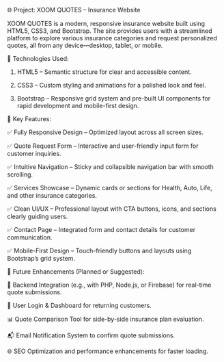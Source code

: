 
🌐 Project: XOOM QUOTES – Insurance Website

XOOM QUOTES is a modern, responsive insurance website built using HTML5, CSS3, and Bootstrap. The site provides users with a streamlined platform to explore various insurance categories and request personalized quotes, all from any device—desktop, tablet, or mobile.

🔧 Technologies Used:

1. HTML5 – Semantic structure for clear and accessible content.

2. CSS3 – Custom styling and animations for a polished look and feel.

3. Bootstrap – Responsive grid system and pre-built UI components for rapid development and mobile-first design.


📱 Key Features:

✅ Fully Responsive Design – Optimized layout across all screen sizes.

✅ Quote Request Form – Interactive and user-friendly input form for customer inquiries.

✅ Intuitive Navigation – Sticky and collapsible navigation bar with smooth scrolling.

✅ Services Showcase – Dynamic cards or sections for Health, Auto, Life, and other insurance categories.

✅ Clean UI/UX – Professional layout with CTA buttons, icons, and sections clearly guiding users.

✅ Contact Page – Integrated form and contact details for customer communication.

✅ Mobile-First Design – Touch-friendly buttons and layouts using Bootstrap’s grid system.


🚀 Future Enhancements (Planned or Suggested):

🔄 Backend Integration (e.g., with PHP, Node.js, or Firebase) for real-time quote submissions.

👥 User Login & Dashboard for returning customers.

📊 Quote Comparison Tool for side-by-side insurance plan evaluation.

📬 Email Notification System to confirm quote submissions.

🌐 SEO Optimization and performance enhancements for faster loading.
